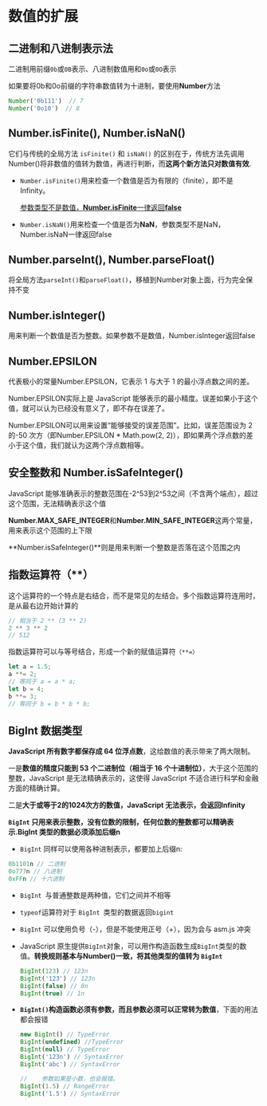 # 数值的扩展

## 二进制和八进制表示法

二进制用前缀`0b`或`0B`表示、八进制数值用和`0o`或`0O`表示

如果要将0b和0o前缀的字符串数值转为十进制，要使用**Number**方法

```javascript
Number('0b111')  // 7
Number('0o10')  // 8
```

## Number.isFinite(), Number.isNaN()

它们与传统的全局方法 `isFinite()` 和 `isNaN()` 的区别在于，传统方法先调用Number()将非数值的值转为数值，再进行判断，而**这两个新方法只对数值有效**.

* `Number.isFinite()`用来检查一个数值是否为有限的（finite），即不是Infinity。

  <u>参数类型不是数值，**Number.isFinite**一律返回**false**</u>

* `Number.isNaN()`用来检查一个值是否为**NaN**，参数类型不是NaN，Number.isNaN一律返回false

## Number.parseInt(), Number.parseFloat()

将全局方法`parseInt()`和`parseFloat()`，移植到Number对象上面，行为完全保持不变

## Number.isInteger()

用来判断一个数值是否为整数。如果参数不是数值，Number.isInteger返回false

## Number.EPSILON

代表极小的常量Number.EPSILON，它表示 1 与大于 1 的最小浮点数之间的差。

Number.EPSILON实际上是 JavaScript 能够表示的最小精度。误差如果小于这个值，就可以认为已经没有意义了，即不存在误差了。

Number.EPSILON可以用来设置“能够接受的误差范围”。比如，误差范围设为 2 的-50 次方（即Number.EPSILON * Math.pow(2, 2)），即如果两个浮点数的差小于这个值，我们就认为这两个浮点数相等。

## 安全整数和 Number.isSafeInteger()

JavaScript 能够准确表示的整数范围在-2^53到2^53之间（不含两个端点），超过这个范围，无法精确表示这个值

**Number.MAX_SAFE_INTEGER**和**Number.MIN_SAFE_INTEGER**这两个常量，用来表示这个范围的上下限

**Number.isSafeInteger()**则是用来判断一个整数是否落在这个范围之内 

## 指数运算符（**）

这个运算符的一个特点是右结合，而不是常见的左结合。多个指数运算符连用时，是从最右边开始计算的

```javascript
// 相当于 2 ** (3 ** 2)
2 ** 3 ** 2
// 512
```

指数运算符可以与等号结合，形成一个新的赋值运算符`（**=）`

```javascript
let a = 1.5;
a **= 2;
// 等同于 a = a * a;
let b = 4;
b **= 3;
// 等同于 b = b * b * b;
```

## BigInt 数据类型

**JavaScript 所有数字都保存成 64 位浮点数**，这给数值的表示带来了两大限制。

一是**数值的精度只能到 53 个二进制位（相当于 16 个十进制位）**，大于这个范围的整数，JavaScript 是无法精确表示的，这使得 JavaScript 不适合进行科学和金融方面的精确计算。

二是**大于或等于2的1024次方的数值，JavaScript 无法表示，会返回Infinity**

**`BigInt` 只用来表示整数，没有位数的限制，任何位数的整数都可以精确表示.BigInt 类型的数据必须添加后缀n**

* `BigInt` 同样可以使用各种进制表示，都要加上后缀n:

```javascript
0b1101n // 二进制
0o777n // 八进制
0xFFn // 十六进制
```

* `BigInt `与普通整数是两种值，它们之间并不相等

* `typeof`运算符对于 `BigInt `类型的数据返回`bigint`

* `BigInt` 可以使用负号（-），但是不能使用正号（+），因为会与 asm.js 冲突

* JavaScript 原生提供`BigInt`对象，可以用作构造函数生成` BigInt `类型的数值。**转换规则基本与Number()一致，将其他类型的值转为 `BigInt`**

  ```javascript
  BigInt(123) // 123n
  BigInt('123') // 123n
  BigInt(false) // 0n
  BigInt(true) // 1n
  ```

* **`BigInt()`构造函数必须有参数，而且参数必须可以正常转为数值**，下面的用法都会报错

  ```javascript
  new BigInt() // TypeError
  BigInt(undefined) //TypeError
  BigInt(null) // TypeError
  BigInt('123n') // SyntaxError
  BigInt('abc') // SyntaxError
  
  //	参数如果是小数，也会报错。
  BigInt(1.5) // RangeError
  BigInt('1.5') // SyntaxError
  
  ```

  

